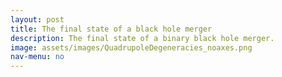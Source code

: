 ```yaml
---
layout: post
title: The final state of a black hole merger
description: The final state of a binary black hole merger.
image: assets/images/QuadrupoleDegeneracies_noaxes.png
nav-menu: no
---
```


<head>
<script src="https://cdn.mathjax.org/mathjax/latest/MathJax.js?config=TeX-AMS-MML_HTMLorMML" type="text/javascript"></script>
</head>


